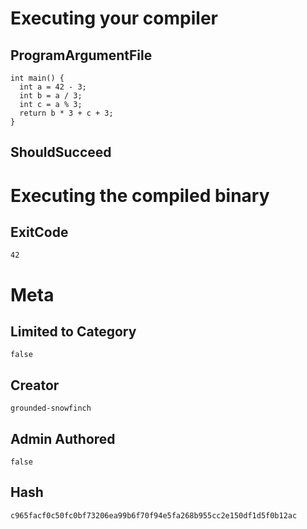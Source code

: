 # Executing your compiler

## ProgramArgumentFile

```
int main() {
  int a = 42 - 3;
  int b = a / 3;
  int c = a % 3;
  return b * 3 + c + 3;
}
```

## ShouldSucceed

# Executing the compiled binary

## ExitCode

```
42
```

# Meta

## Limited to Category

```
false
```

## Creator

```
grounded-snowfinch
```

## Admin Authored

```
false
```

## Hash

```
c965facf0c50fc0bf73206ea99b6f70f94e5fa268b955cc2e150df1d5f0b12ac
```
